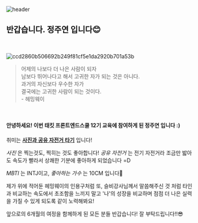 ![header](https://capsule-render.vercel.app/api?type=cylinder&color=ADC2A9&fontColor=FEF5ED&height=150&section=header&text=About_ME&fontSize=80)

## 반갑습니다. 정주연 입니다😊

</br>


![ccd2860b506692b249f81cf5e1da2920b701a53b](https://github.com/user-attachments/assets/0f8cca46-8e7a-4781-8836-85c938dbf583)

> 어제의 나보다 더 나은 사람이 되자 </br>
> 남보다 뛰어나다고 해서 고귀한 자가 되는 것은 아니다. </br>
> 과거의 자신보다 우수한 자가 </br>
> 결국에는 고귀한 사람이 되는 것이다.</br> \- 헤밍웨이

</br>

#### 안녕하세요! 이번 태킷 프론트엔드스쿨 12기 교육에 참여하게 된 **정주연** 입니다 :) </br>

취미는 <u>**사진과 공유 자전거 타기**</u> 입니다! </br>

_사진_ 은 찍는것도, 찍히는 것도 좋아합니다! _공유 자전거_ 는 전기 자전거라 조금만 밟아도 속도가 빨라서 상쾌한 기분에 좋아하게 되었습니다 =D </br>

_MBTI_ 는 INTJ이고, _좋아하는 가수_ 는 10CM 입니다🫶</br>

제가 위에 적어둔 헤밍웨이의 인용구처럼 또, 슬비강사님께서 말씀해주신 것 처럼 타인과 비교하는 속도에서 초조함을 느끼지 말고 '나'의 성장을 비교하며 점점 더 나은 실력을 가질 수 있게 되도록 같이 노력해봐요!

앞으로의 6개월의 여정을 함께하게 된 모든 분들 반갑습니다! 잘 부탁드립니다!!😎
